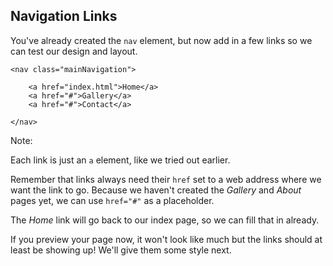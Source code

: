 ## Navigation Links

You've already created the `nav` element, but now add in a few links so we can test our design and layout.

    <nav class="mainNavigation">

        <a href="index.html">Home</a>
        <a href="#">Gallery</a>
        <a href="#">Contact</a>

    </nav>

Note:

Each link is just an `a` element, like we tried out earlier.

Remember that links always need their `href` set to a web address where we want the link to go. Because we haven't created the _Gallery_ and _About_ pages yet, we can use `href="#"` as a placeholder.

The _Home_ link will go back to our index page, so we can fill that in already.

If you preview your page now, it won't look like much but the links should at least be showing up! We'll give them some style next.